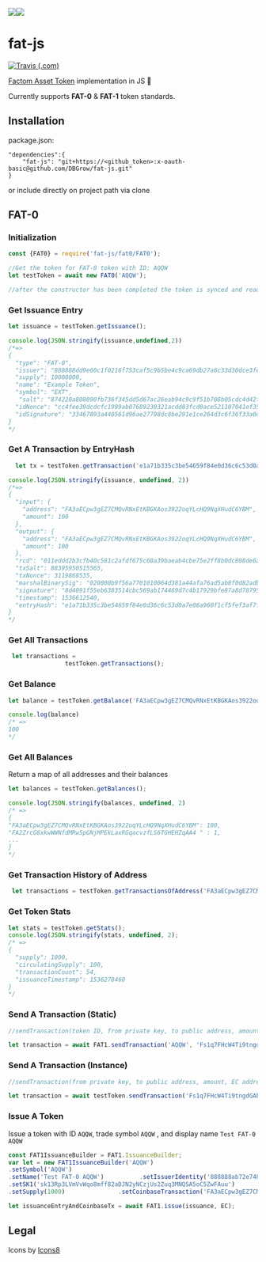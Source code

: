 ![](https://png.icons8.com/ios-glyphs/128/3498db/octahedron.png)![](https://png.icons8.com/ios/40/3498db/javascript-filled.png)

# fat-js

[![Travis (.com)](https://img.shields.io/travis/com/:user/:repo.svg?style=for-the-badge)](https://travis-ci.com/DBGrow/fat-js)

[Factom Asset Token](https://github.com/DBGrow/FAT) implementation in JS :blue_heart:

Currently supports **FAT-0** & **FAT-1** token standards.



## Installation

package.json:

```
"dependencies":{
	"fat-js": "git+https://<github_token>:x-oauth-basic@github.com/DBGrow/fat-js.git"
}
```

or include directly on project path via clone



## FAT-0

### Initialization

```javascript
const {FAT0} = require('fat-js/fat0/FAT0');

//Get the token for FAT-0 token with ID: AQQW
let testToken = await new FAT0('AQQW');

//after the constructor has been completed the token is synced and ready to go
```



### Get Issuance Entry

```javascript
let issuance = testToken.getIssuance();

console.log(JSON.stringify(issuance,undefined,2)) 
/*=>
{
  "type": "FAT-0",
  "issuer": "888888dd9e60c1f0216f753caf5c9b5be4c9ca69db27a6c33d30dce3fe5ee709",
  "supply": 10000000,
  "name": "Example Token",
  "symbol": "EXT",
   "salt": "874220a808090fb736f345dd5d67ac26eab94c9c9f51b708b05cdc4d42f65aae",
  "idNonce": "cc4fee39dcdcfc1999ab07689230321acdd83fcd0ace521107041ef354b9cfb5",
  "idSignature": "33467893a440561d96ae27798dc8be291e1ce264d3c6f36f33a0d983e745f1d87db61c77946fe57db3e185f548d51da85106dfec592383a556091dd45f384b0c"
}
*/
```



### Get A Transaction by EntryHash

```javascript
  let tx = testToken.getTransaction('e1a71b335c3be54659f84e0d36c6c53d0a7e06a960f1cf5fef3af7faac413f2f');

console.log(JSON.stringify(issuance, undefined, 2)) 
/*=>
{
  "input": {
    "address": "FA3aECpw3gEZ7CMQvRNxEtKBGKAos3922oqYLcHQ9NqXHudC6YBM",
    "amount": 100
  },
  "output": {
    "address": "FA3aECpw3gEZ7CMQvRNxEtKBGKAos3922oqYLcHQ9NqXHudC6YBM",
    "amount": 100
  },
  "rcd": "011eddd2b3cfb40c581c2afdf675c60a39baeab4cbe75e2ff8b0dc808de6a67cfe",
  "txSalt": 88395950515565,
  "txNonce": 3119868535,
  "marshalBinarySig": "020000b9f56a7701010064d381a44afa76ad5ab8f0d82adb27d6ffa031302cc3bb281c86b1b3dfabde395e64d381a44afa76ad5ab8f0d82adb27d6ffa031302cc3bb281c86b1b3dfabde395e",
  "signature": "8d4091f55eb6383514cbc569ab174469d7c4b17929bfe87a8d7879536c2eb3b1e446d0d97eb6267014da4630117c093cb0f72641b1c370351899509ed019e80c",
  "timestamp": 1536612540,
  "entryHash": "e1a71b335c3be54659f84e0d36c6c53d0a7e06a960f1cf5fef3af7faac413f2f"
}
*/
```



### Get All Transactions

```javascript
 let transactions =
                testToken.getTransactions();
```



### Get Balance

```javascript
let balance = testToken.getBalance('FA3aECpw3gEZ7CMQvRNxEtKBGKAos3922oqYLcHQ9NqXHudC6YBM');

console.log(balance) 
/* =>
100
*/
```



### Get All Balances

Return a map of all addresses and their balances

```javascript
let balances = testToken.getBalances();

console.log(JSON.stringify(balances, undefined, 2) 
/* =>
{
"FA3aECpw3gEZ7CMQvRNxEtKBGKAos3922oqYLcHQ9NqXHudC6YBM": 100,
"FA2ZrcG8xkwWWNfdMRw5pGNjMPEkLaxRGqacvzfLS6TGHEHZqAA4 " : 1,
...
}
*/
```



### Get Transaction History of Address

```javascript
 let transactions = testToken.getTransactionsOfAddress('FA3aECpw3gEZ7CMQvRNxEtKBGKAos3922oqYLcHQ9NqXHudC6YBM');
```



### Get Token Stats

```javascript
let stats = testToken.getStats();
console.log(JSON.stringify(stats, undefined, 2); 
/* =>
{
  "supply": 1000,
  "circulatingSupply": 100,
  "transactionCount": 54,
  "issuanceTimestamp": 1536278460
}
*/
```



### Send A Transaction (Static)

```javascript
//sendTransaction(token ID, from private key, to public address, amount, EC address)

let transaction = await FAT1.sendTransaction('AQQW', 'Fs1q7FHcW4Ti9tngdGAbA3CxMjhyXtNyB1BSdc8uR46jVUVCWtbJ', 'FA3aECpw3gEZ7CMQvRNxEtKBGKAos3922oqYLcHQ9NqXHudC6YBM', 100, 'Es3k4L7La1g7CY5zVLer21H3JFkXgCBCBx8eSM2q9hLbevbuoL6a');
```



### Send A Transaction (Instance)

```javascript
//sendTransaction(from private key, to public address, amount, EC address)

let transaction = await testToken.sendTransaction('Fs1q7FHcW4Ti9tngdGAbA3CxMjhyXtNyB1BSdc8uR46jVUVCWtbJ', 'FA3aECpw3gEZ7CMQvRNxEtKBGKAos3922oqYLcHQ9NqXHudC6YBM', 100, 'Es3k4L7La1g7CY5zVLer21H3JFkXgCBCBx8eSM2q9hLbevbuoL6a');
```



### Issue A Token

Issue a token with ID `AQQW`, trade symbol `AQQW` , and display name `Test FAT-0 AQQW`

```javascript
const FAT1IssuanceBuilder = FAT1.IssuanceBuilder;
var let = new FAT1IssuanceBuilder('AQQW')
.setSymbol('AQQW')
.setName('Test FAT-0 AQQW')          .setIssuerIdentity('888888ab72e748840d82c39213c969a11ca6cb026f1d3da39fd82b95b3c1fced')
.setSK1('sk13Rp3LVmVvWqo8mff82aDJN2yNCzjUs2Zuq3MNQSA5oC5ZwFAuu')
.setSupply(1000)               .setCoinbaseTransaction('FA3aECpw3gEZ7CMQvRNxEtKBGKAos3922oqYLcHQ9NqXHudC6YBM', 100) //send 100 tokens to a public factoid address

let issuanceEntryAndCoinbaseTx = await FAT1.issue(issuance, EC);
```



## Legal

Icons by [Icons8](https://icons8.com)